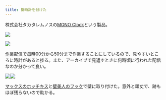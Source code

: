 ```yaml
---
title: 掛時計を付けた
---
```

株式会社タカタレムノスの[MONO Clock](https://www.amazon.co.jp/dp/B004UIT8BK)という製品。

![](https://lh3.googleusercontent.com/tRC3Cz7ZBOzwUzyqNbFFGdnK257PK6jyxQ2u2htkBlrLcje72lf_Tnbumao0OmgM6J_-2IaSr_LBI3b3KTwF206DNZCQOBhALPDI-euieMd2u-hVmN-l_FAfkqrI6G9RgG4Z2UXai2u678dLlQ)

![](https://lh3.googleusercontent.com/eLg9wsbV_AA-FsjtIhnxcnFWFmqnEcBaiXEtuOrOHxiLi8kKS_-iJMeqRyIDCYY_ccr6Af_7lcWxSLGIYB2xRCfK-bFAc-SvQRCuKMr2oAKHNX5CeYfcgv0b1vO3MIQhaZXxalZ75xyoqWQV8A)

[作業配信](https://www.youtube.com/channel/UC5s-KpSDGzxWPWNv94PnJHw)で毎時00分から50分まで作業することにしているので、見やすいところに時計があると捗る。また、アーカイブで見返すときに何時頃に行われた配信なのか分かって良い。

![](https://lh5.googleusercontent.com/XLYZL0QcWhUJQiiCPHfGzu1a1C19iNY4OrNwSFq0uSlky5erPYlW13P5_GfN5RuC26MysjOZ2wprI8rpTFhW8oAl9tnfnxjGD4qj4uvgb5Pud29yhCR8qyPptg0McUoGPl-F5T2ZJvCPjZjioQ)![](https://lh6.googleusercontent.com/cZ2fkWT5rphsmj_f8EdcxJstTfU2Ge79giNJ1iAnPQkuuaMfMqf5dnimw-LFBgrbyoC-BAsh0mKC0416VqPrxobN1XN6ixCY1wf4-suiNz2T3rZTb4BSpG_uaWgPIOwSrQKMZo2b_ECTRlWr4A)

[マックスのホッチキス](https://www.amazon.co.jp/dp/B000O9WRWG)と[壁美人のフック](https://www.amazon.co.jp/dp/B00CU78TDG)で壁に取り付けた。意外と頑丈で、跡もほぼ残らないので助かる。
